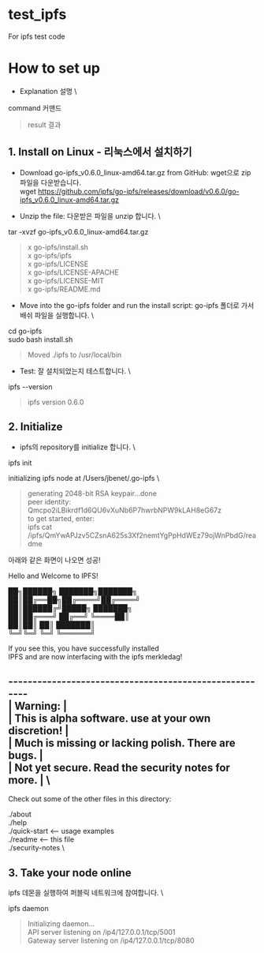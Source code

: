 # test_ipfs
For ipfs test code

# How to set up
- Explanation 설명 \

 command 커맨드

> result 결과

## 1. Install on Linux - 리눅스에서 설치하기
- Download go-ipfs_v0.6.0_linux-amd64.tar.gz from GitHub: wget으로 zip파일을 다운받습니다. \
wget https://github.com/ipfs/go-ipfs/releases/download/v0.6.0/go-ipfs_v0.6.0_linux-amd64.tar.gz

- Unzip the file: 다운받은 파일을 unzip 합니다. \

 tar -xvzf go-ipfs_v0.6.0_linux-amd64.tar.gz

> x go-ipfs/install.sh \
> x go-ipfs/ipfs \
> x go-ipfs/LICENSE \
> x go-ipfs/LICENSE-APACHE \
> x go-ipfs/LICENSE-MIT \
> x go-ipfs/README.md 

- Move into the go-ipfs folder and run the install script: go-ipfs 폴더로 가서 배쉬 파일을 실행합니다. \

 cd go-ipfs \
 sudo bash install.sh

> Moved ./ipfs to /usr/local/bin 

- Test: 잘 설치되었는지 테스트합니다. \

 ipfs --version

> ipfs version 0.6.0 


## 2. Initialize
- ipfs의 repository를 initialize 합니다. \

 ipfs init

initializing ipfs node at /Users/jbenet/.go-ipfs \
> generating 2048-bit RSA keypair...done \
> peer identity: Qmcpo2iLBikrdf1d6QU6vXuNb6P7hwrbNPW9kLAH8eG67z \
> to get started, enter: \
>   ipfs cat /ipfs/QmYwAPJzv5CZsnA625s3Xf2nemtYgPpHdWEz79ojWnPbdG/readme 

아래와 같은 화면이 나오면 성공!

Hello and Welcome to IPFS! 

██╗██████╗ ███████╗███████╗ \
██║██╔══██╗██╔════╝██╔════╝ \
██║██████╔╝█████╗  ███████╗ \
██║██╔═══╝ ██╔══╝  ╚════██║ \
██║██║     ██║     ███████║ \
╚═╝╚═╝     ╚═╝     ╚══════╝ 

If you see this, you have successfully installed \
IPFS and are now interfacing with the ipfs merkledag!

 ------------------------------------------------------- \
| Warning:                                              | \
|   This is alpha software. use at your own discretion! | \
|   Much is missing or lacking polish. There are bugs.  | \
|   Not yet secure. Read the security notes for more.   | \
 ------------------------------------------------------- 

Check out some of the other files in this directory:

  ./about \
  ./help \
  ./quick-start     <-- usage examples \
  ./readme          <-- this file \
  ./security-notes \
  
  
## 3. Take your node online
ipfs 데몬을 실행하여 퍼블릭 네트워크에 참여합니다. \

 ipfs daemon

> Initializing daemon... \
> API server listening on /ip4/127.0.0.1/tcp/5001 \
> Gateway server listening on /ip4/127.0.0.1/tcp/8080 
